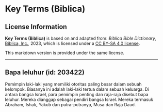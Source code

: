 # Key Terms (Biblica)

## License Information

**Key Terms (Biblica)** is based on and adapted from: _Biblica Bible Dictionary_, [Biblica, Inc.](https://www.biblica.com/), 2023, which is licensed under a [CC BY-SA 4.0 license](https://creativecommons.org/licenses/by-sa/4.0/legalcode.en).

This markdown version is provided under the same license.



--------------------------------

## Bapa leluhur (id: 203422)

Pemimpin laki\-laki yang memiliki otoritas paling besar dalam sebuah kelompok. Biasanya ini adalah laki\-laki tertua dalam sebuah keluarga. Di antara bangsa Israel, para pemimpin penting dan raja\-raja disebut bapa leluhur. Mereka dianggap sebagai pendiri bangsa Israel. Mereka termasuk Abraham, Ishak, Yakub dan putra\-putranya, Musa dan Raja Daud.


